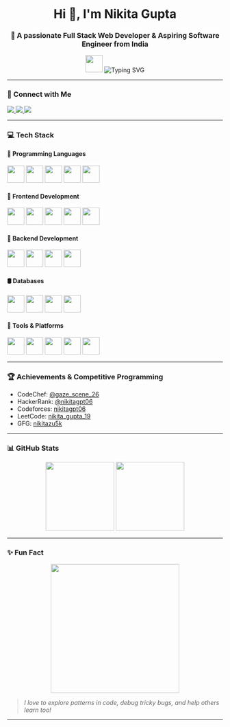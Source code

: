 <!-- Profile README -->

<h1 align="center">Hi 👋, I'm Nikita Gupta</h1>
<h3 align="center">🚀 A passionate Full Stack Web Developer & Aspiring Software Engineer from India</h3>

<p align="center">
  <img src="https://media.giphy.com/media/hvRJCLFzcasrR4ia7z/giphy.gif" width="40" /> 
  <img src="https://readme-typing-svg.demolab.com?font=Fira+Code&duration=2000&pause=1000&center=true&vCenter=true&width=440&lines=CSE+Student;Full+Stack+Developer;DSA+Enthusiast;Learning+Everyday..." alt="Typing SVG" />
</p>

---

### 🔗 Connect with Me
<p align="left">
  <a href="https://www.linkedin.com/in/nikita-gupta-790a54284/" target="_blank">
    <img src="https://img.shields.io/badge/-LinkedIn-blue?logo=linkedin&style=flat-square" />
  </a>
  <a href="https://instagram.com/nikita.gupta06" target="_blank">
    <img src="https://img.shields.io/badge/-Instagram-E4405F?logo=instagram&style=flat-square" />
  </a>
  <a href="mailto:nikitagpt06@gmail.com">
    <img src="https://img.shields.io/badge/-Email-red?logo=gmail&style=flat-square" />
  </a>
</p>

---

### 💻 Tech Stack

#### 🧠 Programming Languages
<p>
  <img src="https://cdn.jsdelivr.net/gh/devicons/devicon/icons/c/c-original.svg" width="40" />
  <img src="https://cdn.jsdelivr.net/gh/devicons/devicon/icons/cplusplus/cplusplus-original.svg" width="40" />
  <img src="https://cdn.jsdelivr.net/gh/devicons/devicon/icons/python/python-original.svg" width="40" />
  <img src="https://cdn.jsdelivr.net/gh/devicons/devicon/icons/javascript/javascript-original.svg" width="40" />
  <img src="https://cdn.jsdelivr.net/gh/devicons/devicon/icons/php/php-original.svg" width="40" />
</p>

#### 🎨 Frontend Development
<p>
  <img src="https://cdn.jsdelivr.net/gh/devicons/devicon/icons/html5/html5-original.svg" width="40" />
  <img src="https://cdn.jsdelivr.net/gh/devicons/devicon/icons/css3/css3-original.svg" width="40" />
  <img src="https://cdn.jsdelivr.net/gh/devicons/devicon/icons/bootstrap/bootstrap-plain.svg" width="40" />
  <img src="https://cdn.jsdelivr.net/gh/devicons/devicon/icons/angularjs/angularjs-original.svg" width="40" />
  <img src="https://cdn.jsdelivr.net/gh/devicons/devicon/icons/react/react-original.svg" width="40" />
</p>

#### 🔧 Backend Development
<p>
  <img src="https://cdn.jsdelivr.net/gh/devicons/devicon/icons/nodejs/nodejs-original.svg" width="40" />
  <img src="https://cdn.jsdelivr.net/gh/devicons/devicon/icons/express/express-original.svg" width="40" />
  <img src="https://cdn.jsdelivr.net/gh/devicons/devicon/icons/django/django-plain.svg" width="40" />
  <img src="https://cdn.jsdelivr.net/gh/devicons/devicon/icons/php/php-original.svg" width="40" />
</p>

#### 🛢️ Databases
<p>
  <img src="https://cdn.jsdelivr.net/gh/devicons/devicon/icons/mysql/mysql-original.svg" width="40" />
  <img src="https://cdn.jsdelivr.net/gh/devicons/devicon/icons/mongodb/mongodb-original.svg" width="40" />
  <img src="https://cdn.jsdelivr.net/gh/devicons/devicon/icons/postgresql/postgresql-original.svg" width="40" />
  <img src="https://cdn.jsdelivr.net/gh/devicons/devicon/icons/oracle/oracle-original.svg" width="40" />
</p>

#### 🧰 Tools & Platforms
<p>
  <img src="https://cdn.jsdelivr.net/gh/devicons/devicon/icons/git/git-original.svg" width="40" />
  <img src="https://cdn.jsdelivr.net/gh/devicons/devicon/icons/photoshop/photoshop-line.svg" width="40" />
  <img src="https://cdn.jsdelivr.net/gh/devicons/devicon/icons/vscode/vscode-original.svg" width="40" />
  <img src="https://cdn.jsdelivr.net/gh/devicons/devicon/icons/github/github-original.svg" width="40" />
  <img src="https://cdn.jsdelivr.net/gh/devicons/devicon/icons/pandas/pandas-original.svg" width="40" />
</p>

---

### 🏆 Achievements & Competitive Programming

- CodeChef: [@gaze_scene_26](https://www.codechef.com/users/gaze_scene_26)
- HackerRank: [@nikitagpt06](https://www.hackerrank.com/@nikitagpt06)
- Codeforces: [nikitagpt06](https://codeforces.com/profile/nikitagpt06)
- LeetCode: [nikita_gupta_19](https://www.leetcode.com/nikita_gupta_19)
- GFG: [nikitazu5k](https://auth.geeksforgeeks.org/user/nikitazu5k)

---

### 📊 GitHub Stats

<p align="center">
  <img src="https://github-readme-stats.vercel.app/api?username=nikita-gupta-19&show_icons=true&theme=radical" height="160" />
  <img src="https://github-readme-stats.vercel.app/api/top-langs/?username=nikita-gupta-19&layout=compact&theme=radical" height="160" />
</p>

---

### ✨ Fun Fact
<p align="center">
  <img src="https://media.giphy.com/media/qgQUggAC3Pfv687qPC/giphy.gif" width="300" />
</p>

> *I love to explore patterns in code, debug tricky bugs, and help others learn too!*

---

